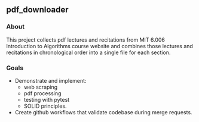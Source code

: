 ## pdf_downloader

### About
This project collects pdf lectures and recitations from MIT 6.006 Introduction to Algorithms
course website and combines those lectures and recitations in chronological order into a single file
for each section.

### Goals
- Demonstrate and implement:
    - web scraping
    - pdf processing
    - testing with pytest 
    - SOLID principles.
- Create github workflows that validate codebase during merge requests.
